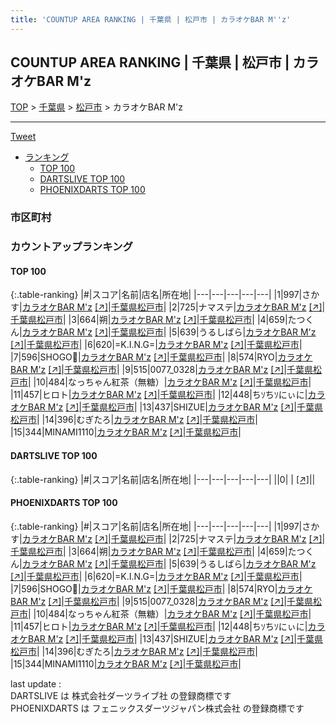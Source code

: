 ```yaml
---
title: 'COUNTUP AREA RANKING | 千葉県 | 松戸市 | カラオケBAR M''z'
---
```

## COUNTUP AREA RANKING | 千葉県 | 松戸市 | カラオケBAR M'z

[TOP](/darts/rank/) > [千葉県](/darts/rank/千葉県/) > [松戸市](/darts/rank/千葉県/松戸市/) > カラオケBAR M'z

___

<a href="https://twitter.com/share?ref_src=twsrc%5Etfw" data-text="COUNTUP AREA RANKING | 千葉県松戸市カラオケBAR M'z" class="twitter-share-button" data-hashtags="DARTSLIVE,PHOENIXDARTS,darts,ダーツ" data-show-count="false">Tweet</a>

* [ランキング](#カウントアップランキング)
    * [TOP 100](#top-100)
    * [DARTSLIVE TOP 100](#dartslive-top-100)
    * [PHOENIXDARTS TOP 100](#phoenixdarts-top-100)

### 市区町村

<ul>

</ul>

### カウントアップランキング

#### TOP 100



{:.table-ranking}
|#|スコア|名前|店名|所在地|
|---|---|---|---|---|
|1|997|<span class="rank-name-pd">さかす</span>|<a href="/darts/rank/shops/92558.html">カラオケBAR M'z</a> <a href="https://vs.phoenixdarts.com/jp/shop/shopDetailInfo/s_92558?s_seq=92558">[↗]</a>|<a href="/darts/rank/千葉県/松戸市">千葉県松戸市</a>|
|2|725|<span class="rank-name-pd">ナマステ</span>|<a href="/darts/rank/shops/92558.html">カラオケBAR M'z</a> <a href="https://vs.phoenixdarts.com/jp/shop/shopDetailInfo/s_92558?s_seq=92558">[↗]</a>|<a href="/darts/rank/千葉県/松戸市">千葉県松戸市</a>|
|3|664|<span class="rank-name-pd">朔</span>|<a href="/darts/rank/shops/92558.html">カラオケBAR M'z</a> <a href="https://vs.phoenixdarts.com/jp/shop/shopDetailInfo/s_92558?s_seq=92558">[↗]</a>|<a href="/darts/rank/千葉県/松戸市">千葉県松戸市</a>|
|4|659|<span class="rank-name-pd">たつくん</span>|<a href="/darts/rank/shops/92558.html">カラオケBAR M'z</a> <a href="https://vs.phoenixdarts.com/jp/shop/shopDetailInfo/s_92558?s_seq=92558">[↗]</a>|<a href="/darts/rank/千葉県/松戸市">千葉県松戸市</a>|
|5|639|<span class="rank-name-pd">うるしばら</span>|<a href="/darts/rank/shops/92558.html">カラオケBAR M'z</a> <a href="https://vs.phoenixdarts.com/jp/shop/shopDetailInfo/s_92558?s_seq=92558">[↗]</a>|<a href="/darts/rank/千葉県/松戸市">千葉県松戸市</a>|
|6|620|<span class="rank-name-pd">=K.I.N.G=</span>|<a href="/darts/rank/shops/92558.html">カラオケBAR M'z</a> <a href="https://vs.phoenixdarts.com/jp/shop/shopDetailInfo/s_92558?s_seq=92558">[↗]</a>|<a href="/darts/rank/千葉県/松戸市">千葉県松戸市</a>|
|7|596|<span class="rank-name-pd">SHOGO🎯</span>|<a href="/darts/rank/shops/92558.html">カラオケBAR M'z</a> <a href="https://vs.phoenixdarts.com/jp/shop/shopDetailInfo/s_92558?s_seq=92558">[↗]</a>|<a href="/darts/rank/千葉県/松戸市">千葉県松戸市</a>|
|8|574|<span class="rank-name-pd">RYO</span>|<a href="/darts/rank/shops/92558.html">カラオケBAR M'z</a> <a href="https://vs.phoenixdarts.com/jp/shop/shopDetailInfo/s_92558?s_seq=92558">[↗]</a>|<a href="/darts/rank/千葉県/松戸市">千葉県松戸市</a>|
|9|515|<span class="rank-name-pd">0077_0328</span>|<a href="/darts/rank/shops/92558.html">カラオケBAR M'z</a> <a href="https://vs.phoenixdarts.com/jp/shop/shopDetailInfo/s_92558?s_seq=92558">[↗]</a>|<a href="/darts/rank/千葉県/松戸市">千葉県松戸市</a>|
|10|484|<span class="rank-name-pd">なっちゃん紅茶（無糖）</span>|<a href="/darts/rank/shops/92558.html">カラオケBAR M'z</a> <a href="https://vs.phoenixdarts.com/jp/shop/shopDetailInfo/s_92558?s_seq=92558">[↗]</a>|<a href="/darts/rank/千葉県/松戸市">千葉県松戸市</a>|
|11|457|<span class="rank-name-pd">ヒロト</span>|<a href="/darts/rank/shops/92558.html">カラオケBAR M'z</a> <a href="https://vs.phoenixdarts.com/jp/shop/shopDetailInfo/s_92558?s_seq=92558">[↗]</a>|<a href="/darts/rank/千葉県/松戸市">千葉県松戸市</a>|
|12|448|<span class="rank-name-pd">ちｿちｿにぃに</span>|<a href="/darts/rank/shops/92558.html">カラオケBAR M'z</a> <a href="https://vs.phoenixdarts.com/jp/shop/shopDetailInfo/s_92558?s_seq=92558">[↗]</a>|<a href="/darts/rank/千葉県/松戸市">千葉県松戸市</a>|
|13|437|<span class="rank-name-pd">SHIZUE</span>|<a href="/darts/rank/shops/92558.html">カラオケBAR M'z</a> <a href="https://vs.phoenixdarts.com/jp/shop/shopDetailInfo/s_92558?s_seq=92558">[↗]</a>|<a href="/darts/rank/千葉県/松戸市">千葉県松戸市</a>|
|14|396|<span class="rank-name-pd">むぎたろ</span>|<a href="/darts/rank/shops/92558.html">カラオケBAR M'z</a> <a href="https://vs.phoenixdarts.com/jp/shop/shopDetailInfo/s_92558?s_seq=92558">[↗]</a>|<a href="/darts/rank/千葉県/松戸市">千葉県松戸市</a>|
|15|344|<span class="rank-name-pd">MINAMI1110</span>|<a href="/darts/rank/shops/92558.html">カラオケBAR M'z</a> <a href="https://vs.phoenixdarts.com/jp/shop/shopDetailInfo/s_92558?s_seq=92558">[↗]</a>|<a href="/darts/rank/千葉県/松戸市">千葉県松戸市</a>|


#### DARTSLIVE TOP 100



{:.table-ranking}
|#|スコア|名前|店名|所在地|
|---|---|---|---|---|
||0|<span class="rank-name-dl"> </span>|<a href="/darts/rank/shops/.html"></a> <a href="">[↗]</a>|<a href="/darts/rank//"></a>|


#### PHOENIXDARTS TOP 100



{:.table-ranking}
|#|スコア|名前|店名|所在地|
|---|---|---|---|---|
|1|997|<span class="rank-name-pd">さかす</span>|<a href="/darts/rank/shops/92558.html">カラオケBAR M'z</a> <a href="https://vs.phoenixdarts.com/jp/shop/shopDetailInfo/s_92558?s_seq=92558">[↗]</a>|<a href="/darts/rank/千葉県/松戸市">千葉県松戸市</a>|
|2|725|<span class="rank-name-pd">ナマステ</span>|<a href="/darts/rank/shops/92558.html">カラオケBAR M'z</a> <a href="https://vs.phoenixdarts.com/jp/shop/shopDetailInfo/s_92558?s_seq=92558">[↗]</a>|<a href="/darts/rank/千葉県/松戸市">千葉県松戸市</a>|
|3|664|<span class="rank-name-pd">朔</span>|<a href="/darts/rank/shops/92558.html">カラオケBAR M'z</a> <a href="https://vs.phoenixdarts.com/jp/shop/shopDetailInfo/s_92558?s_seq=92558">[↗]</a>|<a href="/darts/rank/千葉県/松戸市">千葉県松戸市</a>|
|4|659|<span class="rank-name-pd">たつくん</span>|<a href="/darts/rank/shops/92558.html">カラオケBAR M'z</a> <a href="https://vs.phoenixdarts.com/jp/shop/shopDetailInfo/s_92558?s_seq=92558">[↗]</a>|<a href="/darts/rank/千葉県/松戸市">千葉県松戸市</a>|
|5|639|<span class="rank-name-pd">うるしばら</span>|<a href="/darts/rank/shops/92558.html">カラオケBAR M'z</a> <a href="https://vs.phoenixdarts.com/jp/shop/shopDetailInfo/s_92558?s_seq=92558">[↗]</a>|<a href="/darts/rank/千葉県/松戸市">千葉県松戸市</a>|
|6|620|<span class="rank-name-pd">=K.I.N.G=</span>|<a href="/darts/rank/shops/92558.html">カラオケBAR M'z</a> <a href="https://vs.phoenixdarts.com/jp/shop/shopDetailInfo/s_92558?s_seq=92558">[↗]</a>|<a href="/darts/rank/千葉県/松戸市">千葉県松戸市</a>|
|7|596|<span class="rank-name-pd">SHOGO🎯</span>|<a href="/darts/rank/shops/92558.html">カラオケBAR M'z</a> <a href="https://vs.phoenixdarts.com/jp/shop/shopDetailInfo/s_92558?s_seq=92558">[↗]</a>|<a href="/darts/rank/千葉県/松戸市">千葉県松戸市</a>|
|8|574|<span class="rank-name-pd">RYO</span>|<a href="/darts/rank/shops/92558.html">カラオケBAR M'z</a> <a href="https://vs.phoenixdarts.com/jp/shop/shopDetailInfo/s_92558?s_seq=92558">[↗]</a>|<a href="/darts/rank/千葉県/松戸市">千葉県松戸市</a>|
|9|515|<span class="rank-name-pd">0077_0328</span>|<a href="/darts/rank/shops/92558.html">カラオケBAR M'z</a> <a href="https://vs.phoenixdarts.com/jp/shop/shopDetailInfo/s_92558?s_seq=92558">[↗]</a>|<a href="/darts/rank/千葉県/松戸市">千葉県松戸市</a>|
|10|484|<span class="rank-name-pd">なっちゃん紅茶（無糖）</span>|<a href="/darts/rank/shops/92558.html">カラオケBAR M'z</a> <a href="https://vs.phoenixdarts.com/jp/shop/shopDetailInfo/s_92558?s_seq=92558">[↗]</a>|<a href="/darts/rank/千葉県/松戸市">千葉県松戸市</a>|
|11|457|<span class="rank-name-pd">ヒロト</span>|<a href="/darts/rank/shops/92558.html">カラオケBAR M'z</a> <a href="https://vs.phoenixdarts.com/jp/shop/shopDetailInfo/s_92558?s_seq=92558">[↗]</a>|<a href="/darts/rank/千葉県/松戸市">千葉県松戸市</a>|
|12|448|<span class="rank-name-pd">ちｿちｿにぃに</span>|<a href="/darts/rank/shops/92558.html">カラオケBAR M'z</a> <a href="https://vs.phoenixdarts.com/jp/shop/shopDetailInfo/s_92558?s_seq=92558">[↗]</a>|<a href="/darts/rank/千葉県/松戸市">千葉県松戸市</a>|
|13|437|<span class="rank-name-pd">SHIZUE</span>|<a href="/darts/rank/shops/92558.html">カラオケBAR M'z</a> <a href="https://vs.phoenixdarts.com/jp/shop/shopDetailInfo/s_92558?s_seq=92558">[↗]</a>|<a href="/darts/rank/千葉県/松戸市">千葉県松戸市</a>|
|14|396|<span class="rank-name-pd">むぎたろ</span>|<a href="/darts/rank/shops/92558.html">カラオケBAR M'z</a> <a href="https://vs.phoenixdarts.com/jp/shop/shopDetailInfo/s_92558?s_seq=92558">[↗]</a>|<a href="/darts/rank/千葉県/松戸市">千葉県松戸市</a>|
|15|344|<span class="rank-name-pd">MINAMI1110</span>|<a href="/darts/rank/shops/92558.html">カラオケBAR M'z</a> <a href="https://vs.phoenixdarts.com/jp/shop/shopDetailInfo/s_92558?s_seq=92558">[↗]</a>|<a href="/darts/rank/千葉県/松戸市">千葉県松戸市</a>|


<div class="footer border-top border-gray-light mt-5 pt-3 text-right text-gray">
    last update : <span style="font-weight: italic" id="foot_last_modified"></span><br />
    DARTSLIVE は 株式会社ダーツライブ社 の登録商標です<br />
    PHOENIXDARTS は フェニックスダーツジャパン株式会社 の登録商標です<br />
</div>

<script src="https://cdnjs.cloudflare.com/ajax/libs/jquery.tablesorter/2.31.3/js/jquery.tablesorter.min.js" integrity="sha512-qzgd5cYSZcosqpzpn7zF2ZId8f/8CHmFKZ8j7mU4OUXTNRd5g+ZHBPsgKEwoqxCtdQvExE5LprwwPAgoicguNg==" crossorigin="anonymous" referrerpolicy="no-referrer"></script>
<link rel="stylesheet" href="https://cdnjs.cloudflare.com/ajax/libs/jquery.tablesorter/2.31.3/css/theme.default.min.css" integrity="sha512-wghhOJkjQX0Lh3NSWvNKeZ0ZpNn+SPVXX1Qyc9OCaogADktxrBiBdKGDoqVUOyhStvMBmJQ8ZdMHiR3wuEq8+w==" crossorigin="anonymous" referrerpolicy="no-referrer" />
<script>
$(function() {
    $(".table-ranking").tablesorter({sortList:[[0, 0]]});
    $("#foot_last_modified").text(formatDate(new Date(document.lastModified), 'yyyy-MM-dd HH:mm:ss'));
});
</script>

<script async src="https://platform.twitter.com/widgets.js" charset="utf-8"></script>